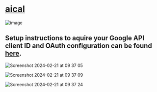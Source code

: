 # [aical](https://aical.signalwire.me/)


![image](https://github.com/user-attachments/assets/79dcd9e0-cd8a-4608-b38b-810bcd7cad5f)


## Setup instructions to aquire your Google API client ID and OAuth configuration can be found [here](https://developers.google.com/identity/gsi/web/guides/get-google-api-clientid).



![Screenshot 2024-02-21 at 09 37 05](https://github.com/signalwire/digital_employees/assets/13131198/a2eee78f-1b2b-4d1b-8e27-56617ee37239)

![Screenshot 2024-02-21 at 09 37 09](https://github.com/signalwire/digital_employees/assets/13131198/d7be3801-b59b-4a9f-a7ad-9cfa0916b166)


![Screenshot 2024-02-21 at 09 37 24](https://github.com/signalwire/digital_employees/assets/13131198/7ec3d98d-b65c-4477-b1a1-fc13ee5aa17e)


